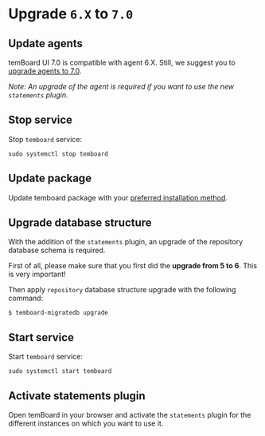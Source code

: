 # Upgrade `6.X` to `7.0`

## Update agents

temBoard UI 7.0 is compatible with agent 6.X. Still, we suggest you to [upgrade
agents to
7.0](https://temboard.readthedocs.io/projects/agent/en/v7/upgrade.html#x-to-7-0).

*Note: An upgrade of the agent is required if you want to use the new `statements`
plugin.*

## Stop service

Stop `temboard` service:

``` shell
sudo systemctl stop temboard
```

## Update package

Update temboard package with your [preferred installation
method](installation.md#installation).

## Upgrade database structure

With the addition of the `statements` plugin, an upgrade of the repository
database schema is required.

First of all, please make sure that you first did the **upgrade from 5 to 6**.
This is very important!

Then apply `repository` database structure upgrade with the following command:

``` shell
$ temboard-migratedb upgrade
```

## Start service

Start `temboard` service:

```shell
sudo systemctl start temboard
```

## Activate statements plugin

Open temBoard in your browser and activate the `statements` plugin for the
different instances on which you want to use it.
